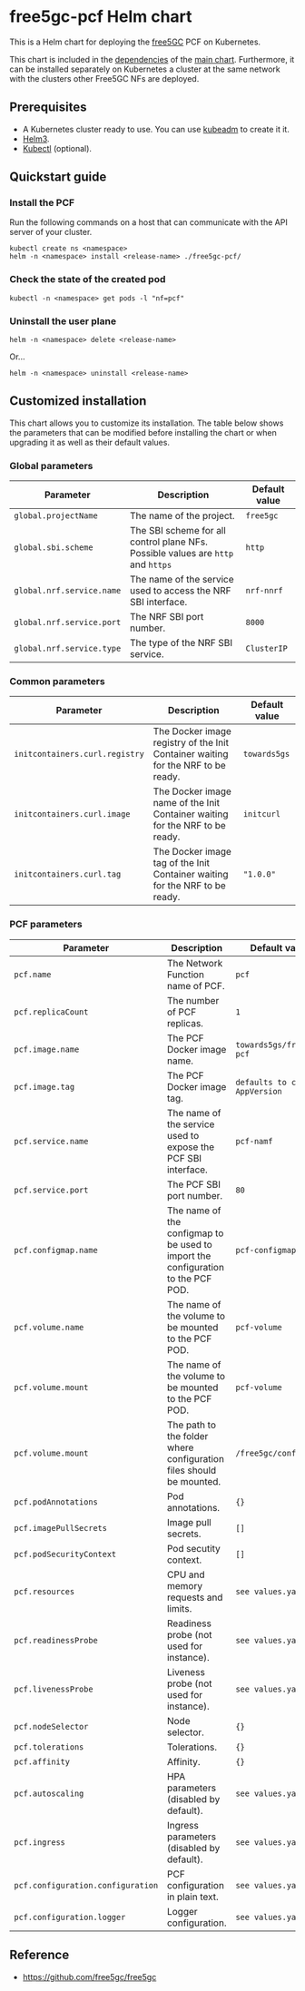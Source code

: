 # free5gc-pcf Helm chart

This is a Helm chart for deploying the [free5GC](https://github.com/free5gc/free5gc) PCF on Kubernetes.

This chart is included in the [dependencies](/charts/free5gc/charts) of the [main chart](/charts/free5gc). Furthermore, it can be installed separately on Kubernetes a cluster at the same network with the clusters other Free5GC NFs are deployed.

## Prerequisites
 - A Kubernetes cluster ready to use. You can use [kubeadm](https://kubernetes.io/docs/setup/production-environment/tools/kubeadm/create-cluster-kubeadm/) to create it it.
 - [Helm3](https://helm.sh/docs/intro/install/).
 - [Kubectl](https://kubernetes.io/docs/tasks/tools/install-kubectl/) (optional).

## Quickstart guide

### Install the PCF
Run the following commands on a host that can communicate with the API server of your cluster.
```console
kubectl create ns <namespace>
helm -n <namespace> install <release-name> ./free5gc-pcf/
```

### Check the state of the created pod
```console
kubectl -n <namespace> get pods -l "nf=pcf"
```

### Uninstall the user plane
```console
helm -n <namespace> delete <release-name>
```
Or...
```console
helm -n <namespace> uninstall <release-name>
```

## Customized installation
This chart allows you to customize its installation. The table below shows the parameters that can be modified before installing the chart or when upgrading it as well as their default values.

### Global parameters

| Parameter | Description | Default value |
| --- | --- | --- |
| `global.projectName` | The name of the project. | `free5gc` |
| `global.sbi.scheme` | The SBI scheme for all control plane NFs. Possible values are `http` and `https` | `http` |
| `global.nrf.service.name` | The name of the service used to access the NRF SBI interface. | `nrf-nnrf` |
| `global.nrf.service.port` | The NRF SBI port number. | `8000` |
| `global.nrf.service.type` | The type of the NRF SBI service. | `ClusterIP` |

### Common parameters
| Parameter | Description | Default value |
| --- | --- | --- |
| `initcontainers.curl.registry` | The Docker image registry of the Init Container waiting for the NRF to be ready. | `towards5gs` |
| `initcontainers.curl.image` | The Docker image name of the Init Container waiting for the NRF to be ready. | `initcurl` |
| `initcontainers.curl.tag` | The Docker image tag of the Init Container waiting for the NRF to be ready. | `"1.0.0"` |

### PCF parameters

| Parameter | Description | Default value |
| --- | --- | --- |
| `pcf.name` | The Network Function name of PCF. | `pcf` |
| `pcf.replicaCount` | The number of PCF replicas. | `1` |
| `pcf.image.name` | The PCF Docker image name. | `towards5gs/free5gc-pcf` |
| `pcf.image.tag` | The PCF Docker image tag. | `defaults to chart AppVersion` |
| `pcf.service.name` | The name of the service used to expose the PCF SBI interface. | `pcf-namf` |
| `pcf.service.port` | The PCF SBI port number. | `80` |
| `pcf.configmap.name` | The name of the configmap to be used to import the configuration to the PCF POD. | `pcf-configmap` |
| `pcf.volume.name` | The name of the volume to be mounted to the PCF POD. | `pcf-volume` |
| `pcf.volume.mount` | The name of the volume to be mounted to the PCF POD. | `pcf-volume` |
| `pcf.volume.mount` | The path to the folder where configuration files should be mounted. | `/free5gc/config/`|
| `pcf.podAnnotations` | Pod annotations. | `{}`|
| `pcf.imagePullSecrets` | Image pull secrets. | `[]`|
| `pcf.podSecurityContext` | Pod secutity context. | `[]`|
| `pcf.resources` | CPU and memory requests and limits. | `see values.yaml`|
| `pcf.readinessProbe` | Readiness probe (not used for instance). | `see values.yaml`|
| `pcf.livenessProbe` | Liveness probe (not used for instance). | `see values.yaml`|
| `pcf.nodeSelector` | Node selector. | `{}`|
| `pcf.tolerations` | Tolerations. | `{}`|
| `pcf.affinity` | Affinity. | `{}`|
| `pcf.autoscaling` | HPA parameters (disabled by default). | `see values.yaml`|
| `pcf.ingress` | Ingress parameters (disabled by default). | `see values.yaml`|
| `pcf.configuration.configuration` | PCF configuration in plain text. | `see values.yaml`|
| `pcf.configuration.logger` | Logger configuration. | `see values.yaml`|


## Reference
 - https://github.com/free5gc/free5gc


